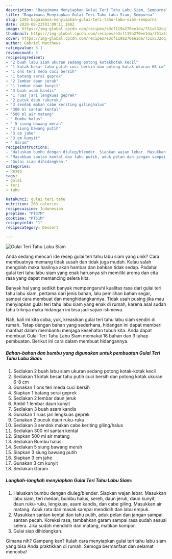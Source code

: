 ```yaml
---
description: "Bagaimana Menyiapkan Gulai Teri Tahu Labu Siam, Sempurna"
title: "Bagaimana Menyiapkan Gulai Teri Tahu Labu Siam, Sempurna"
slug: 1205-bagaimana-menyiapkan-gulai-teri-tahu-labu-siam-sempurna
date: 2020-08-22T01:09:11.108Z
image: https://img-global.cpcdn.com/recipes/e3cf119a270ee1da/751x532cq70/gulai-teri-tahu-labu-siam-foto-resep-utama.jpg
thumbnail: https://img-global.cpcdn.com/recipes/e3cf119a270ee1da/751x532cq70/gulai-teri-tahu-labu-siam-foto-resep-utama.jpg
cover: https://img-global.cpcdn.com/recipes/e3cf119a270ee1da/751x532cq70/gulai-teri-tahu-labu-siam-foto-resep-utama.jpg
author: Gabriel Matthews
ratingvalue: 3.1
reviewcount: 5
recipeingredient:
- "2 buah labu siam ukuran sedang potong kotakkotak kecil"
- "1 kotak besar tahu putih cuci bersih dan potong kotak ukuran 68 cm"
- "1 ons teri meda cuci bersih"
- "1 batang serai geprek"
- "2 lembar daun jeruk"
- "1 lembar daun kunyit"
- "3 buah asam kandis"
- "1 ruas jari lengkuas geprek"
- "2 pucuk daun rukuruku"
- "3 sendok makan cabe keriting gilinghalus"
- "300 ml santan kental"
- "500 ml air matang"
- " Bumbu halus"
- " 5 siung bawang merah"
- "3 siung bawang putih"
- "3 cm jahe"
- "3 cm kunyit"
- " Garam"
recipeinstructions:
- "Haluskan bumbu dengan diuleg/blender. Siapkan wajan lebar. Masukkan labu siam, teri medan, bumbu halus, sereh, daun jeruk, daun kunyit, daun ruku-ruku, lengkuas, asam kandis, dan cabe giling. Masukkan air matang. Aduk rata dan masak sampai mendidih dan labu empuk."
- "Masukkan santan kental dan tahu putih, aduk pelan dan jangan sampai santan pecah. Koreksi rasa, tambahkan garam sampai rasa sudah sesuai selera. Jika sudah mendidih dan matang, matikan kompor."
- "Gulai siap dihidangkan."
categories:
- Resep
tags:
- gulai
- teri
- tahu

katakunci: gulai teri tahu 
nutrition: 268 calories
recipecuisine: Indonesian
preptime: "PT37M"
cooktime: "PT51M"
recipeyield: "1"
recipecategory: Dessert

---
```



![Gulai Teri Tahu Labu Siam](https://img-global.cpcdn.com/recipes/e3cf119a270ee1da/751x532cq70/gulai-teri-tahu-labu-siam-foto-resep-utama.jpg)

Anda sedang mencari ide resep gulai teri tahu labu siam yang unik? Cara membuatnya memang tidak susah dan tidak juga mudah. Kalau salah mengolah maka hasilnya akan hambar dan bahkan tidak sedap. Padahal gulai teri tahu labu siam yang enak harusnya sih memiliki aroma dan cita rasa yang dapat memancing selera kita.

Banyak hal yang sedikit banyak mempengaruhi kualitas rasa dari gulai teri tahu labu siam, pertama dari jenis bahan, lalu pemilihan bahan segar, sampai cara membuat dan menghidangkannya. Tidak usah pusing jika mau menyiapkan gulai teri tahu labu siam yang enak di rumah, karena asal sudah tahu triknya maka hidangan ini bisa jadi sajian istimewa.




Nah, kali ini kita coba, yuk, kreasikan gulai teri tahu labu siam sendiri di rumah. Tetap dengan bahan yang sederhana, hidangan ini dapat memberi manfaat dalam membantu menjaga kesehatan tubuh kita. Anda dapat membuat Gulai Teri Tahu Labu Siam memakai 18 bahan dan 3 tahap pembuatan. Berikut ini cara dalam membuat hidangannya.

<!--inarticleads1-->

##### Bahan-bahan dan bumbu yang digunakan untuk pembuatan Gulai Teri Tahu Labu Siam:

1. Sediakan 2 buah labu siam ukuran sedang potong kotak-kotak kecil
1. Sediakan 1 kotak besar tahu putih cuci bersih dan potong kotak ukuran 6-8 cm
1. Gunakan 1 ons teri meda cuci bersih
1. Siapkan 1 batang serai geprek
1. Sediakan 2 lembar daun jeruk
1. Ambil 1 lembar daun kunyit
1. Sediakan 3 buah asam kandis
1. Gunakan 1 ruas jari lengkuas geprek
1. Gunakan 2 pucuk daun ruku-ruku
1. Sediakan 3 sendok makan cabe keriting giling/halus
1. Sediakan 300 ml santan kental
1. Siapkan 500 ml air matang
1. Sediakan  Bumbu halus:
1. Sediakan  5 siung bawang merah
1. Siapkan 3 siung bawang putih
1. Siapkan 3 cm jahe
1. Gunakan 3 cm kunyit
1. Sediakan  Garam




<!--inarticleads2-->

##### Langkah-langkah menyiapkan Gulai Teri Tahu Labu Siam:

1. Haluskan bumbu dengan diuleg/blender. Siapkan wajan lebar. Masukkan labu siam, teri medan, bumbu halus, sereh, daun jeruk, daun kunyit, daun ruku-ruku, lengkuas, asam kandis, dan cabe giling. Masukkan air matang. Aduk rata dan masak sampai mendidih dan labu empuk.
1. Masukkan santan kental dan tahu putih, aduk pelan dan jangan sampai santan pecah. Koreksi rasa, tambahkan garam sampai rasa sudah sesuai selera. Jika sudah mendidih dan matang, matikan kompor.
1. Gulai siap dihidangkan.




Gimana nih? Gampang kan? Itulah cara menyiapkan gulai teri tahu labu siam yang bisa Anda praktikkan di rumah. Semoga bermanfaat dan selamat mencoba!
